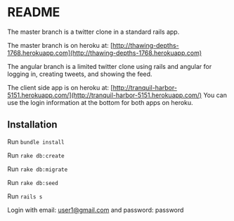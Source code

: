 # README

The master branch is a twitter clone in a standard rails app.

The master branch is on heroku at: [http://thawing-depths-1768.herokuapp.com](http://thawing-depths-1768.herokuapp.com)

The angular branch is a limited twitter clone using rails and angular for logging in, creating tweets, and showing the feed.

The client side app is on heroku at: [http://tranquil-harbor-5151.herokuapp.com/](http://tranquil-harbor-5151.herokuapp.com/)
You can use the login information at the bottom for both apps on heroku.

## Installation

Run `bundle install`

Run `rake db:create`

Run `rake db:migrate`

Run `rake db:seed`

Run `rails s`

Login with email: user1@gmail.com and password: password
